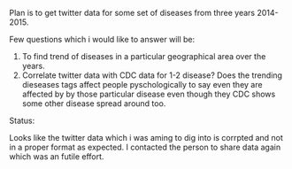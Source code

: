 Plan is to get twitter data for some set of diseases from three years 2014-2015. 

Few questions which i would like to answer will be:
1) To find trend of diseases in a particular geographical area over the years.
2) Correlate twitter data with CDC data for 1-2 disease? Does the trending dieseases tags affect people pyschologically to say even they are affected by 
by those particular disease even though they CDC shows some other disease spread around too. 



Status:

Looks like the twitter data which i was aming to dig into is corrpted and not in a proper format as expected. I contacted the person to share data again which was an futile effort. 

